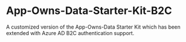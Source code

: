 # App-Owns-Data-Starter-Kit-B2C
A customized version of the App-Owns-Data Starter Kit which has been extended with Azure AD B2C authentication support.
